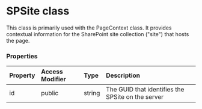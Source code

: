 # SPSite class

This class is primarily used with the PageContext class. It provides contextual 
information for the SharePoint site collection ("site") that hosts the page. 



### Properties

| Property	   | Access Modifier | Type	| Description|
|:-------------|:----|:-------|:-----------|
|id      | public | string | The GUID that identifies the SPSite on the server |





